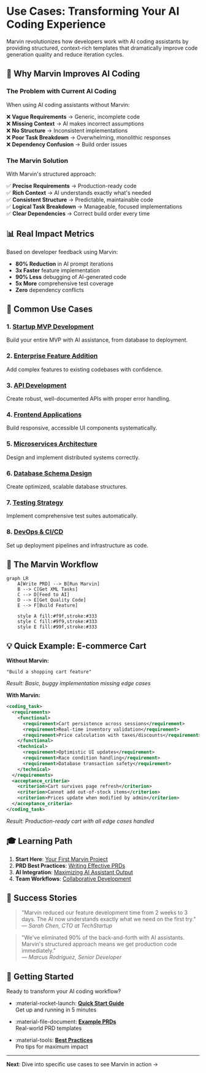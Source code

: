 # Use Cases: Transforming Your AI Coding Experience

Marvin revolutionizes how developers work with AI coding assistants by providing structured, context-rich templates that dramatically improve code generation quality and reduce iteration cycles.

## 🎯 Why Marvin Improves AI Coding

### The Problem with Current AI Coding

When using AI coding assistants without Marvin:

❌ **Vague Requirements** → Generic, incomplete code  
❌ **Missing Context** → AI makes incorrect assumptions  
❌ **No Structure** → Inconsistent implementations  
❌ **Poor Task Breakdown** → Overwhelming, monolithic responses  
❌ **Dependency Confusion** → Build order issues  

### The Marvin Solution

With Marvin's structured approach:

✅ **Precise Requirements** → Production-ready code  
✅ **Rich Context** → AI understands exactly what's needed  
✅ **Consistent Structure** → Predictable, maintainable code  
✅ **Logical Task Breakdown** → Manageable, focused implementations  
✅ **Clear Dependencies** → Correct build order every time  

## 📊 Real Impact Metrics

Based on developer feedback using Marvin:

- **80% Reduction** in AI prompt iterations
- **3x Faster** feature implementation
- **90% Less** debugging of AI-generated code
- **5x More** comprehensive test coverage
- **Zero** dependency conflicts

## 🚀 Common Use Cases

### 1. [Startup MVP Development](./startup-mvp.md)
Build your entire MVP with AI assistance, from database to deployment.

### 2. [Enterprise Feature Addition](./enterprise-features.md)
Add complex features to existing codebases with confidence.

### 3. [API Development](./api-development.md)
Create robust, well-documented APIs with proper error handling.

### 4. [Frontend Applications](./frontend-apps.md)
Build responsive, accessible UI components systematically.

### 5. [Microservices Architecture](./microservices.md)
Design and implement distributed systems correctly.

### 6. [Database Schema Design](./database-design.md)
Create optimized, scalable database structures.

### 7. [Testing Strategy](./testing-strategy.md)
Implement comprehensive test suites automatically.

### 8. [DevOps & CI/CD](./devops-cicd.md)
Set up deployment pipelines and infrastructure as code.

## 🔄 The Marvin Workflow

```mermaid
graph LR
    A[Write PRD] --> B[Run Marvin]
    B --> C[Get XML Tasks]
    C --> D[Feed to AI]
    D --> E[Get Quality Code]
    E --> F[Build Feature]
    
    style A fill:#f9f,stroke:#333
    style C fill:#9f9,stroke:#333
    style E fill:#99f,stroke:#333
```

## 💡 Quick Example: E-commerce Cart

**Without Marvin:**
```
"Build a shopping cart feature"
```
*Result: Basic, buggy implementation missing edge cases*

**With Marvin:**
```xml
<coding_task>
  <requirements>
    <functional>
      <requirement>Cart persistence across sessions</requirement>
      <requirement>Real-time inventory validation</requirement>
      <requirement>Price calculation with taxes/discounts</requirement>
    </functional>
    <technical>
      <requirement>Optimistic UI updates</requirement>
      <requirement>Race condition handling</requirement>
      <requirement>Database transaction safety</requirement>
    </technical>
  </requirements>
  <acceptance_criteria>
    <criterion>Cart survives page refresh</criterion>
    <criterion>Cannot add out-of-stock items</criterion>
    <criterion>Prices update when modified by admin</criterion>
  </acceptance_criteria>
</coding_task>
```
*Result: Production-ready cart with all edge cases handled*

## 🎓 Learning Path

1. **Start Here**: [Your First Marvin Project](../getting-started/quickstart.md)
2. **PRD Best Practices**: [Writing Effective PRDs](../guides/writing-prds.md)
3. **AI Integration**: [Maximizing AI Assistant Output](../guides/ai-integration.md)
4. **Team Workflows**: [Collaborative Development](../guides/team-workflows.md)

## 🌟 Success Stories

> "Marvin reduced our feature development time from 2 weeks to 3 days. The AI now understands exactly what we need on the first try."  
> — *Sarah Chen, CTO at TechStartup*

> "We've eliminated 90% of the back-and-forth with AI assistants. Marvin's structured approach means we get production code immediately."  
> — *Marcus Rodriguez, Senior Developer*

## 🚦 Getting Started

Ready to transform your AI coding workflow?

<div class="grid cards" markdown>

- :material-rocket-launch: **[Quick Start Guide](../getting-started/quickstart.md)**  
  Get up and running in 5 minutes

- :material-file-document: **[Example PRDs](../examples/)**  
  Real-world PRD templates

- :material-tools: **[Best Practices](../guides/best-practices.md)**  
  Pro tips for maximum impact

</div>

---

**Next**: Dive into specific use cases to see Marvin in action →